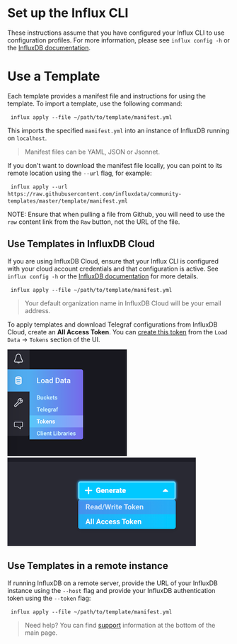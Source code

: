 # Set up the Influx CLI

These instructions assume that you have configured your Influx CLI to use configuration profiles. For more information, please see `influx config -h` or the [InfluxDB documentation](https://v2.docs.influxdata.com/v2.0/reference/cli/influx/config/).

# Use a Template

Each template provides a manifest file and instructions for using the template.
To import a template, use the following command:

```
 influx apply --file ~/path/to/template/manifest.yml
```

This imports the specified `manifest.yml` into an instance of InfluxDB running on `localhost`.

> Manifest files can be YAML, JSON or Jsonnet.

If you don't want to download the manifest file locally, you can point to its remote location using the `--url` flag, for example:
```
 influx apply --url https://raw.githubusercontent.com/influxdata/community-templates/master/template/manifest.yml
 ```

NOTE: Ensure that when pulling a file from Github, you will need to use the `raw` content link from the `Raw` button, not the URL of the file.

 ## Use Templates in InfluxDB Cloud

If you are using InfluxDB Cloud, ensure that your Influx CLI is configured with your cloud account credentials and that configuration is active. See `influx config -h` or the [InfluxDB documentation](https://v2.docs.influxdata.com/v2.0/reference/cli/influx/config/) for more details.

```
 influx apply --file ~/path/to/template/manifest.yml
```

> Your default organization name in InfluxDB Cloud will be your email address.

To apply templates and download Telegraf configurations from InfluxDB Cloud, create an **All Access Token**. You can [create this token](https://v2.docs.influxdata.com/v2.0/security/tokens/create-token/) from the `Load Data` -> `Tokens` section of the UI.

![Tokens page](img/nav_token.png)
![Token Creation](img/token_creation.png)

 ## Use Templates in a remote instance

If running InfluxDB on a remote server, provide the URL of your InfluxDB instance using the `--host` flag and provide your InfluxDB authentication token using the ``--token`` flag:

```
 influx apply --file ~/path/to/template/manifest.yml
```


> Need help? You can find [support](../README.md#support) information at the bottom of the main page.
